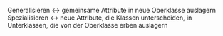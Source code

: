 
Generalisieren <-> gemeinsame Attribute in neue Oberklasse auslagern
Spezialisieren <-> neue Attribute, die Klassen unterscheiden, in Unterklassen, die von der Oberklasse erben auslagern
